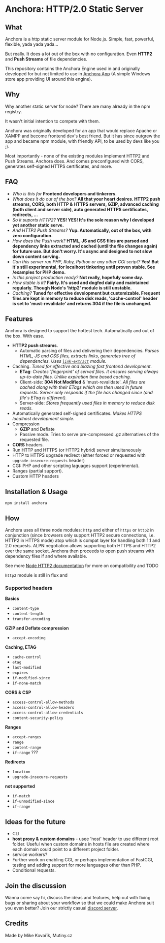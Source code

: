 # Anchora: HTTP/2.0 Static Server

## What

Anchora is a http static server module for Node.js. Simple, fast, powerful, flexible, yada yada yada...

But really. It does a lot out of the box with no configuration. Even **HTTP2** and **Push Streams** of file dependencies.

This repository contains the Anchora Engine used in and originally developed for but not limited to use in [Anchora App](https://github.com/MikeKovarik/anchora-app) (A simple Windows store app providing UI around this engine).



## Why

Why another static server for node? There are many already in the npm registry.

It wasn't initial intention to compete with them.

Anchora was originally developed for an app that would replace Apache or XAMPP and become frontend dev's best friend. But it has since outgrew the app and became npm module, with friendly API, to be used by devs like you ;).

Most importantly - none of the existing modules implement HTTP2 and Push Streams. Anchora does. And comes preconfigured with CORS, generates self-signed HTTPS certificates, and more.



## FAQ

* *Who is this for* **Frontend developers and tinkerers.**
* *What does it do out of the box?* **All that your heart desires. HTTP2 push streams, CORS, both HTTP & HTTPS servers, GZIP, advanced caching (both client and server side), auto generated HTTPS certificates, redirects, ...**
* *So it suports HTTP2?* **YES! YES! It's the sole reason why I developed yet another static serve.**
* *And HTTP2 Push Streams?* **Yup. Automatically, out of the box, with zero configuration.**
* *How does the Push work?* **HTML, JS and CSS files are parsed and dependency links extracted and cached (until the file changes again) for future use. But don't worry. It's async and designed to not slow down content serving.**
* *Can this server run PHP, Ruby, Python or any other CGI script?* **Yes! But it's still experimental, for localhost tinkering until proven stable. See /examples for PHP demo.**
* *Is this project production ready?* **Not really, hopefuly some day.**
* *How stable is it?* **Fairly. It's used and dogfed daily and maintained regularly. Though Node's 'http2' module is still unstable.**
* *Caching?* **Tuned for effective development but customizable. Frequent files are kept in memory to reduce disk reads, 'cache-control' header is set to 'must-revalidate' and returns 304 if the file is unchanged.**



## Features

Anchora is designed to support the hottest tech. Automatically and out of the box. With ease.

* **HTTP2 push streams**.
	* Automatic parsing of files and delivering their dependencies. *Parses HTML, JS and CSS files, extracts links, generates tree of dependencies. Uses [`link-extract`](https://www.npmjs.com/package/link-extract) module.*
* Caching. *Tuned for effective and blazing fast frontend development.*
	* **ETag**: *Creates 'fingerprint' of served files. It ensures serving always up-to-date files. Unlike expiration time based caching.*
	* Client-side: **304 Not Modified** & 'must-revalidate'. *All files are cached along with their ETags which are then used in future requests. Server only responds if the file has changed since (and file's ETag is different).*
	* Server-side: *Stores frequently used files in memory to reduce disk reads.*
* Automatically generated self-signed certificates. *Makes HTTPS localhost development simple.*
* Compression
	* **GZIP** and Deflate
	* Passive mode. Tries to serve pre-compressed .gz alternatives of the requested file.
* **CORS** headers.
* Run HTTP and HTTPS (or HTTP2 hybrid) server simultaneously
* HTTP to HTTPS upgrade redirect (either forced or requested with `upgrade-insecure-requests` header)
* CGI: PHP and other scripting laguages support (experimental).
* Ranges (partial support).
* Custom HTTP headers



## Installation & Usage

```
npm install anchora
```



## How

Anchora uses all three node modules: `http` and either of `https` or `http2` in conjunction (since browsers only support HTTP2 secure connections, i.e. HTTP2 in HTTPS mode) atop which is compat layer for handling both 1.1 and 2.0 requests. ALPN negotiation allows supporting both HTTPS and HTTP2 over the same socket. Anchora then proceeds to open push streams with dependency files if and where available. 

See more [Node HTTP2 documentation](https://nodejs.org/dist/latest-v9.x/docs/api/http2.html#http2_compatibility_api) for more on compatibility and TODO

`http2` module is still in flux and 



### Supported headers

**Basics**

* `content-type`
* `content-length`
* `transfer-encoding`

**GZIP and Deflate compression**

* `accept-encoding`

**Caching, ETAG**

* `cache-control`
* `etag`
* `last-modified`
* `expires`
* `if-modified-since`
* `if-none-match`

**CORS & CSP**

* `access-control-allow-methods`
* `access-control-allow-headers`
* `access-control-allow-credentials`
* `content-security-policy`

**Ranges**

* `accept-ranges`
* `range`
* `content-range`
* `if-range` ???

**Redirects**

* `location`
* `upgrade-insecure-requests`

**not supported**

* `if-match`
* `if-unmodified-since`
* `if-range`


## Ideas for the future 

* CLI
* **host proxy & custom domains** - usee 'host' header to use different root folder. Useful when custom domains in hosts file are created where each domain could point to a different project folder.
* service workers?
* Further work on enabling CGI, or perhaps implementation of FastCGI, testing and adding support for more languages other than PHP.
* Conditional requests.



## Join the discussion

Wanna come say hi, discuss the ideas and features, help out with fixing bugs or sharing about your workflow so that we could make Anchora suit you even better?
Join our strictly casual [discord server](https://discord.gg/3qUU6wK).



## Credits

Made by Mike Kovařík, Mutiny.cz
